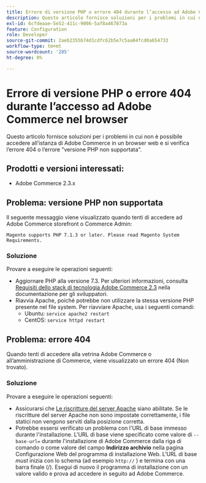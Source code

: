 ```yaml
---
title: Errore di versione PHP o errore 404 durante l’accesso ad Adobe Commerce nel browser
description: Questo articolo fornisce soluzioni per i problemi in cui non è possibile accedere all’istanza di Adobe Commerce in un browser web e si verifica l’errore 404 o l’errore "versione PHP non supportata".
exl-id: 6cfdeaae-5e52-411c-9006-5af8a467873a
feature: Configuration
role: Developer
source-git-commit: 2aeb2355b74d1cdfc62b5e7c5aa04fcd0a654733
workflow-type: tm+mt
source-wordcount: '285'
ht-degree: 0%

---
```


# Errore di versione PHP o errore 404 durante l’accesso ad Adobe Commerce nel browser

Questo articolo fornisce soluzioni per i problemi in cui non è possibile accedere all’istanza di Adobe Commerce in un browser web e si verifica l’errore 404 o l’errore &quot;versione PHP non supportata&quot;.

## Prodotti e versioni interessati:

* Adobe Commerce 2.3.x

## Problema: versione PHP non supportata

Il seguente messaggio viene visualizzato quando tenti di accedere ad Adobe Commerce storefront o Commerce Admin:

`Magento supports PHP 7.1.3 or later. Please read Magento System Requirements.`

### Soluzione

Provare a eseguire le operazioni seguenti:

* Aggiornare PHP alla versione 7.3. Per ulteriori informazioni, consulta [Requisiti dello stack di tecnologia Adobe Commerce 2.3](https://experienceleague.adobe.com/en/docs/commerce-operations/installation-guide/system-requirements) nella documentazione per gli sviluppatori.
* Riavvia Apache, poiché potrebbe non utilizzare la stessa versione PHP presente nel file system. Per riavviare Apache, usa i seguenti comandi:
   * Ubuntu: `service apache2 restart`
   * CentOS: `service httpd restart`

## Problema: errore 404

Quando tenti di accedere alla vetrina Adobe Commerce o all’amministrazione di Commerce, viene visualizzato un errore 404 (Non trovato).

### Soluzione

Provare a eseguire le operazioni seguenti:

* Assicurarsi che [Le riscritture del server Apache](https://experienceleague.adobe.com/en/docs/commerce-operations/installation-guide/prerequisites/web-server/apache) siano abilitate. Se le riscritture del server Apache non sono impostate correttamente, i file statici non vengono serviti dalla posizione corretta.
* Potrebbe essersi verificato un problema con l&#39;URL di base immesso durante l&#39;installazione. L&#39;URL di base viene specificato come valore di `--base-url=` durante l&#39;installazione di Adobe Commerce dalla riga di comando o come valore del campo **Indirizzo archivio** nella pagina Configurazione Web del programma di installazione Web. L&#39;URL di base *must* inizia con lo schema (ad esempio `http://` ) e termina con una barra finale (/). Esegui di nuovo il programma di installazione con un valore valido e prova ad accedere in seguito ad Adobe Commerce.
